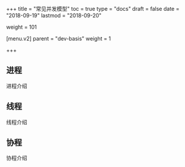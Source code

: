 +++
title = "常见并发模型"
toc = true
type = "docs"
draft = false
date = "2018-09-19"
lastmod = "2018-09-20"

weight = 101

[menu.v2]
  parent = "dev-basis"
  weight = 1

  
+++

## 进程

进程介绍

## 线程

线程介绍

## 协程

协程介绍

